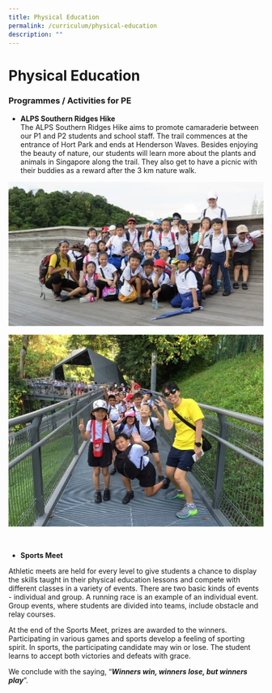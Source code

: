 ```yaml
---
title: Physical Education
permalink: /curriculum/physical-education
description: ""
---
```

# **Physical Education**

### Programmes / Activities for PE

*   **ALPS Southern Ridges Hike**  
The ALPS Southern Ridges Hike aims to promote camaraderie between our P1 and P2 students and school staff. The trail commences at the entrance of Hort Park and ends at Henderson Waves. Besides enjoying the beauty of nature, our students will learn more about the plants and animals in Singapore along the trail. They also get to have a picnic with their buddies as a reward after the 3 km nature walk.
    
![](/images/PEA.jpg)

![](/images/PEB.jpg)

<br>

* **Sports Meet**  

Athletic meets are held for every level to give students a chance to display the skills taught in their physical education lessons and compete with different classes in a variety of events. There are two basic kinds of events - individual and group. A running race is an example of an individual event. Group events, where students are divided into teams, include obstacle and relay courses.     

At the end of the Sports Meet, prizes are awarded to the winners. Participating in various games and sports develop a feeling of sporting spirit. In sports, the participating candidate may win or lose. The student learns to accept both victories and defeats with grace. 

We conclude with the saying, “***Winners win, winners lose, but winners play***”.